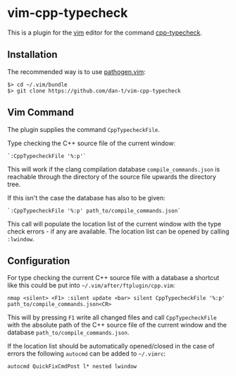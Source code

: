 vim-cpp-typecheck
=================

This is a plugin for the [vim](http://www.vim.org/) editor for the command [cpp-typecheck](https://github.com/dan-t/cpp-typecheck).

Installation
------------

The recommended way is to use [pathogen.vim](<https://github.com/tpope/vim-pathogen/>):

    $> cd ~/.vim/bundle
    $> git clone https://github.com/dan-t/vim-cpp-typecheck

Vim Command
-----------

The plugin supplies the command `CppTypecheckFile`.

Type checking the C++ source file of the current window:

    `:CppTypecheckFile '%:p'`

This will work if the clang compilation database `compile_commands.json` is
reachable through the directory of the source file upwards the directory tree.

If this isn't the case the database has also to be given:

    `:CppTypecheckFile '%:p' path_to/compile_commands.json`

This call will populate the location list of the current window with the type
check errors - if any are available. The location list can be opened by
calling `:lwindow`.

Configuration
-------------

For type checking the current C++ source file with a database a shortcut like this could be put into `~/.vim/after/ftplugin/cpp.vim`:

    nmap <silent> <F1> :silent update <bar> silent CppTypecheckFile '%:p' path_to/compile_commands.json<CR>

This will by pressing `F1` write all changed files and call `CppTypecheckFile` with the absolute path of the
C++ source file of the current window and the database `path_to/compile_commands.json`.

If the location list should be automatically opened/closed in the case of errors the following `autocmd`
can be added to `~/.vimrc`:

    autocmd QuickFixCmdPost l* nested lwindow

